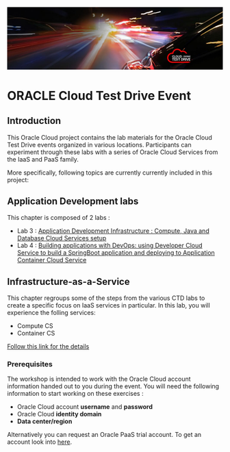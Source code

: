 ![](common/images/customer.logo.png)
---
# ORACLE Cloud Test Drive Event #

## Introduction ##

This Oracle Cloud project contains the lab materials for the Oracle Cloud Test Drive events organized in various locations.  Participants can experiment through these labs with a series of Oracle Cloud Services from the IaaS and PaaS family.  

More specifically, following topics are currently currently included in this project:

## Application Development labs ##
This chapter is composed of 2 labs :
+ Lab 3 : [Application Development Infrastructure : Compute, Java and Database Cloud Services setup](https://github.com/CloudTestDrive/EventLabs/blob/master/AppDev/README.md)
+ Lab 4 : [Building applications with DevOps: using Developer Cloud Service to build a SpringBoot application and deploying to Application Container Cloud Service](https://github.com/CloudTestDrive/EventLabs/blob/master/AppDev/README.md)

## Infrastructure-as-a-Service ##
This chapter regroups some of the steps from the various CTD labs to create a specific focus on IaaS services in particular.  In this lab, you will experience the folling services:
+ Compute CS
+ Container CS

[Follow this link for the details](../IaaS/readme.md)

### Prerequisites ###

The workshop is intended to work with the Oracle Cloud account information handed out to you during the event.  You will need the following information to start working on these exercises :

+ Oracle Cloud account **username** and **password**
+ Oracle Cloud **identity domain**
+ **Data center/region**

Alternatively you can request an Oracle PaaS trial account. To get an account look into [here](common/request.for.trial.md).

